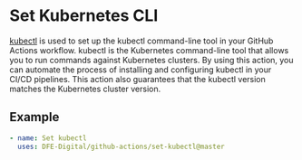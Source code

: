 # Set Kubernetes CLI

[kubectl](https://kubernetes.io/docs/reference/kubectl/)  is used to set up the kubectl command-line tool in your GitHub Actions workflow. kubectl is the Kubernetes command-line tool that allows you to run commands against Kubernetes clusters. By using this action, you can automate the process of installing and configuring kubectl in your CI/CD pipelines.
This action also guarantees that the kubectl version matches the Kubernetes cluster version.


## Example

```yaml
- name: Set kubectl
  uses: DFE-Digital/github-actions/set-kubectl@master
  ```
